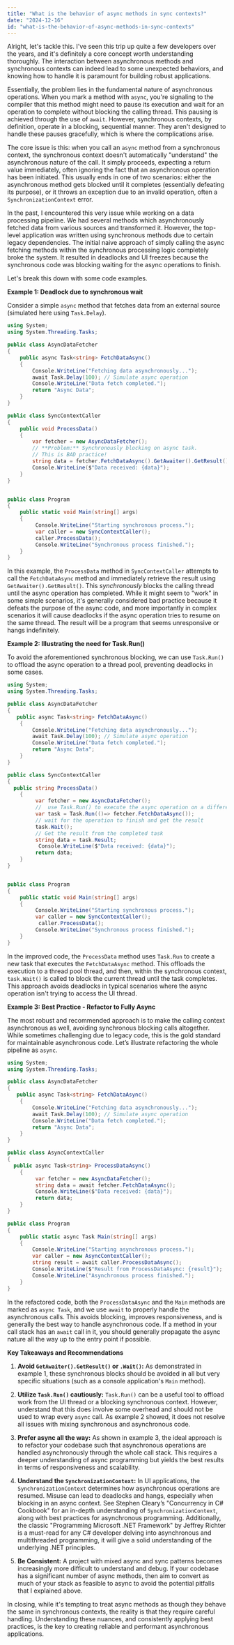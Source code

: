 ```yaml
---
title: "What is the behavior of async methods in sync contexts?"
date: "2024-12-16"
id: "what-is-the-behavior-of-async-methods-in-sync-contexts"
---
```


Alright, let's tackle this. I've seen this trip up quite a few developers over the years, and it's definitely a core concept worth understanding thoroughly. The interaction between asynchronous methods and synchronous contexts can indeed lead to some unexpected behaviors, and knowing how to handle it is paramount for building robust applications.

Essentially, the problem lies in the fundamental nature of asynchronous operations. When you mark a method with `async`, you're signaling to the compiler that this method might need to pause its execution and wait for an operation to complete without blocking the calling thread. This pausing is achieved through the use of `await`. However, synchronous contexts, by definition, operate in a blocking, sequential manner. They aren't designed to handle these pauses gracefully, which is where the complications arise.

The core issue is this: when you call an `async` method from a synchronous context, the synchronous context doesn't automatically "understand" the asynchronous nature of the call. It simply proceeds, expecting a return value immediately, often ignoring the fact that an asynchronous operation has been initiated. This usually ends in one of two scenarios: either the asynchronous method gets blocked until it completes (essentially defeating its purpose), or it throws an exception due to an invalid operation, often a `SynchronizationContext` error.

In the past, I encountered this very issue while working on a data processing pipeline. We had several methods which asynchronously fetched data from various sources and transformed it. However, the top-level application was written using synchronous methods due to certain legacy dependencies. The initial naive approach of simply calling the async fetching methods within the synchronous processing logic completely broke the system. It resulted in deadlocks and UI freezes because the synchronous code was blocking waiting for the async operations to finish.

Let's break this down with some code examples.

**Example 1: Deadlock due to synchronous wait**

Consider a simple `async` method that fetches data from an external source (simulated here using `Task.Delay`).

```csharp
using System;
using System.Threading.Tasks;

public class AsyncDataFetcher
{
    public async Task<string> FetchDataAsync()
    {
        Console.WriteLine("Fetching data asynchronously...");
        await Task.Delay(100); // Simulate async operation
        Console.WriteLine("Data fetch completed.");
        return "Async Data";
    }
}

public class SyncContextCaller
{
    public void ProcessData()
    {
        var fetcher = new AsyncDataFetcher();
        // **Problem:** Synchronously blocking on async task.
        // This is BAD practice!
        string data = fetcher.FetchDataAsync().GetAwaiter().GetResult();
        Console.WriteLine($"Data received: {data}");
    }
}


public class Program
{
    public static void Main(string[] args)
    {
         Console.WriteLine("Starting synchronous process.");
         var caller = new SyncContextCaller();
         caller.ProcessData();
         Console.WriteLine("Synchronous process finished.");
    }
}

```

In this example, the `ProcessData` method in `SyncContextCaller` attempts to call the `FetchDataAsync` method and immediately retrieve the result using `GetAwaiter().GetResult()`. This *synchronously* blocks the calling thread until the async operation has completed. While it might seem to "work" in some simple scenarios, it's generally considered bad practice because it defeats the purpose of the async code, and more importantly in complex scenarios it will cause deadlocks if the async operation tries to resume on the same thread. The result will be a program that seems unresponsive or hangs indefinitely.

**Example 2: Illustrating the need for Task.Run()**

To avoid the aforementioned synchronous blocking, we can use `Task.Run()` to offload the async operation to a thread pool, preventing deadlocks in some cases.

```csharp
using System;
using System.Threading.Tasks;

public class AsyncDataFetcher
{
   public async Task<string> FetchDataAsync()
    {
        Console.WriteLine("Fetching data asynchronously...");
        await Task.Delay(100); // Simulate async operation
        Console.WriteLine("Data fetch completed.");
        return "Async Data";
    }
}

public class SyncContextCaller
{
  public string ProcessData()
    {
         var fetcher = new AsyncDataFetcher();
         //  use Task.Run() to execute the async operation on a different thread
         var task = Task.Run(()=> fetcher.FetchDataAsync());
         // wait for the operation to finish and get the result
         task.Wait();
         // Get the result from the completed task
         string data = task.Result;
          Console.WriteLine($"Data received: {data}");
         return data;
    }
}


public class Program
{
    public static void Main(string[] args)
    {
         Console.WriteLine("Starting synchronous process.");
         var caller = new SyncContextCaller();
          caller.ProcessData();
         Console.WriteLine("Synchronous process finished.");
    }
}

```

In the improved code, the `ProcessData` method uses `Task.Run` to create a new task that executes the `FetchDataAsync` method. This offloads the execution to a thread pool thread, and then, within the synchronous context, `task.Wait()` is called to block the current thread until the task completes. This approach avoids deadlocks in typical scenarios where the async operation isn't trying to access the UI thread.

**Example 3: Best Practice - Refactor to Fully Async**

The most robust and recommended approach is to make the calling context asynchronous as well, avoiding synchronous blocking calls altogether. While sometimes challenging due to legacy code, this is the gold standard for maintainable asynchronous code. Let’s illustrate refactoring the whole pipeline as `async`.

```csharp
using System;
using System.Threading.Tasks;

public class AsyncDataFetcher
{
   public async Task<string> FetchDataAsync()
    {
        Console.WriteLine("Fetching data asynchronously...");
        await Task.Delay(100); // Simulate async operation
        Console.WriteLine("Data fetch completed.");
        return "Async Data";
    }
}

public class AsyncContextCaller
{
  public async Task<string> ProcessDataAsync()
    {
         var fetcher = new AsyncDataFetcher();
         string data = await fetcher.FetchDataAsync();
         Console.WriteLine($"Data received: {data}");
         return data;
    }
}

public class Program
{
    public static async Task Main(string[] args)
    {
        Console.WriteLine("Starting asynchronous process.");
        var caller = new AsyncContextCaller();
        string result = await caller.ProcessDataAsync();
        Console.WriteLine($"Result from ProcessDataAsync: {result}");
        Console.WriteLine("Asynchronous process finished.");
    }
}
```

In the refactored code, both the `ProcessDataAsync` and the `Main` methods are marked as `async Task`, and we use `await` to properly handle the asynchronous calls. This avoids blocking, improves responsiveness, and is generally the best way to handle asynchronous code. If a method in your call stack has an `await` call in it, you should generally propagate the async nature all the way up to the entry point if possible.

**Key Takeaways and Recommendations**

1.  **Avoid `GetAwaiter().GetResult()` or `.Wait()`:** As demonstrated in example 1, these synchronous blocks should be avoided in all but very specific situations (such as a console application's `Main` method).

2.  **Utilize `Task.Run()` cautiously:** `Task.Run()` can be a useful tool to offload work from the UI thread or a blocking synchronous context. However, understand that this does involve some overhead and should not be used to wrap every `async` call. As example 2 showed, it does not resolve all issues with mixing synchronous and asynchronous code.

3.  **Prefer async all the way:** As shown in example 3, the ideal approach is to refactor your codebase such that asynchronous operations are handled asynchronously through the whole call stack. This requires a deeper understanding of async programming but yields the best results in terms of responsiveness and scalability.

4.  **Understand the `SynchronizationContext`:** In UI applications, the `SynchronizationContext` determines how asynchronous operations are resumed. Misuse can lead to deadlocks and hangs, especially when blocking in an async context. See Stephen Cleary’s "Concurrency in C# Cookbook" for an in-depth understanding of `SynchronizationContext`, along with best practices for asynchronous programming. Additionally, the classic "Programming Microsoft .NET Framework" by Jeffrey Richter is a must-read for any C# developer delving into asynchronous and multithreaded programming, it will give a solid understanding of the underlying .NET principles.

5. **Be Consistent:** A project with mixed async and sync patterns becomes increasingly more difficult to understand and debug. If your codebase has a significant number of async methods, then aim to convert as much of your stack as feasible to async to avoid the potential pitfalls that I explained above.

In closing, while it's tempting to treat async methods as though they behave the same in synchronous contexts, the reality is that they require careful handling. Understanding these nuances, and consistently applying best practices, is the key to creating reliable and performant asynchronous applications.
